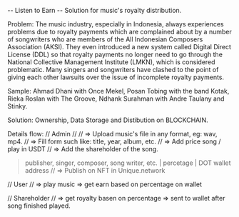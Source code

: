 -- Listen to Earn -- 
Solution for music's royalty distribution. 

Problem:
The music industry, especially in Indonesia, always experiences problems due to royalty payments which are complained about by a number of songwriters who are members 
of the All Indonesian Composers Association (AKSI). They even introduced a new system called Digital Direct License (DDL) so that royalty payments no longer need to 
go through the National Collective Management Institute (LMKN), which is considered problematic. Many singers and songwriters have clashed to the point of giving each 
other lawsuits over the issue of incomplete royalty payments.

Sample:
Ahmad Dhani with Once Mekel, 
Posan Tobing with the band Kotak, 
Rieka Roslan with The Groove,
Ndhank Surahman with Andre Taulany and Stinky.

Solution:
Ownership, Data Storage and Distibution on BLOCKCHAIN. 

Details flow:
// Admin //
// => Upload music's file in any format, eg: wav, mp4. 
// => Fill form such like: title, year, album, etc.
// => Add price song / play in USDT
// => Add the shareholder of the song. 
  > publisher, singer, composer, song writer, etc. | percetage | DOT wallet address
// => Publish on NFT in Unique.network

// User //
=> play music 
=> get earn based on percentage on wallet 

// Shareholder //
=> get royalty basen on percentage 
=> sent to wallet after song finished played.



   
